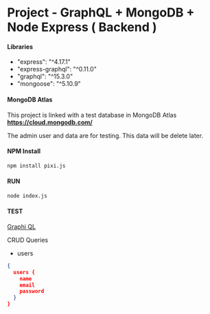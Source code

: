 Project - GraphQL + MongoDB + Node Express ( Backend )
======================================================
#### Libraries

- "express": "^4.17.1"
- "express-graphql": "^0.11.0"
- "graphql": "^15.3.0"
- "mongoose": "^5.10.9"

#### MongoDB Atlas

This project is linked with a test database in MongoDB Atlas **https://cloud.mongodb.com/**

The admin user and data are for testing. This data will be delete later.

#### NPM Install

```sh
npm install pixi.js
```

#### RUN
```sh
node index.js
```

#### TEST

[Graphi QL](http://localhost:5000/graphql)


CRUD Queries
- users

```json
{
  users {
    name
    email
    password
  }
}
```






